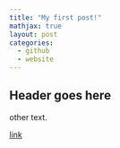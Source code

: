 ```yaml
---
title: "My first post!"
mathjax: true
layout: post
categories:
  - github
  - website
---
```


## Header goes here

other text.

[link](https://google.com)

